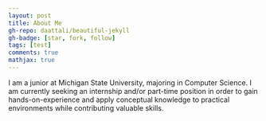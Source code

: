```yaml
---
layout: post
title: About Me
gh-repo: daattali/beautiful-jekyll
gh-badge: [star, fork, follow]
tags: [test]
comments: true
mathjax: true
---
```


I am a junior at Michigan State University, majoring in Computer Science. I am currently seeking an internship and/or part-time position in order to gain hands-on-experience and apply conceptual knowledge to practical environments while contributing valuable skills.